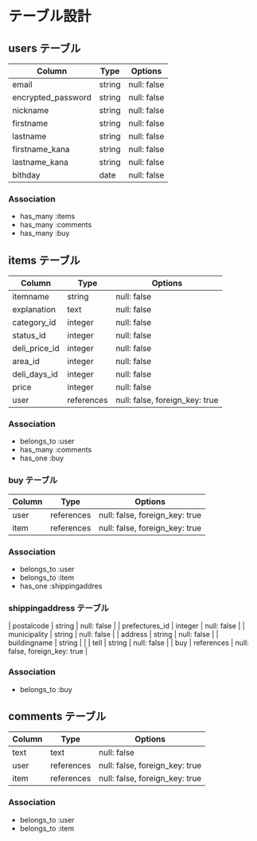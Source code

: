 # テーブル設計


## users テーブル

| Column             | Type         | Options     |
| ------------------ | ------------ | ----------- |
| email              | string       | null: false |
| encrypted_password | string       | null: false | 
| nickname           | string       | null: false |
| firstname          | string       | null: false |
| lastname           | string       | null: false |
| firstname_kana     | string       | null: false |
| lastname_kana      | string       | null: false |
| bithday            | date         | null: false |

### Association

- has_many :items
- has_many :comments
- has_many :buy




## items テーブル

| Column        | Type       | Options                        |
| ------------- | ---------- | ------------------------------ |
| itemname      | string     | null: false                    |
| explanation   | text       | null: false                    |
| category_id   | integer    | null: false                    |
| status_id     | integer    | null: false                    |
| deli_price_id | integer    | null: false                    |
| area_id       | integer    | null: false                    |
| deli_days_id  | integer    | null: false                    |
| price         | integer    | null: false                    |
| user          | references | null: false, foreign_key: true |


### Association

- belongs_to :user
- has_many :comments
- has_one :buy



### buy テーブル

| Column           | Type       | Options                        |
| ---------------- | ---------- | ------------------------------ |
| user             | references | null: false, foreign_key: true |
| item             | references | null: false, foreign_key: true |

### Association

- belongs_to :user
- belongs_to :item
- has_one :shippingaddres


### shippingaddress テーブル

| postalcode       | string     | null: false                    |
| prefectures_id   | integer    | null: false                    |
| municipality     | string     | null: false                    |
| address          | string     | null: false                    |
| buildingname     | string     |                                |
| tell             | string     | null: false                    |
| buy              | references | null: false, foreign_key: true |

### Association

- belongs_to :buy



## comments テーブル

| Column    | Type       | Options                        |
| --------- | ---------- | ------------------------------ |
| text      | text       | null: false                    |
| user      | references | null: false, foreign_key: true |
| item      | references | null: false, foreign_key: true |

### Association

- belongs_to :user
- belongs_to :item